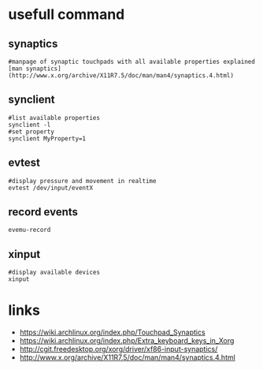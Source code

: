# usefull command

## synaptics

    #manpage of synaptic touchpads with all available properties explained
    [man synaptics](http://www.x.org/archive/X11R7.5/doc/man/man4/synaptics.4.html)

## synclient

    #list available properties
    synclient -l
    #set property
    synclient MyProperty=1

## evtest

    #display pressure and movement in realtime
    evtest /dev/input/eventX

## record events

    evemu-record

## xinput

    #display available devices
    xinput
 
# links

* https://wiki.archlinux.org/index.php/Touchpad_Synaptics
* https://wiki.archlinux.org/index.php/Extra_keyboard_keys_in_Xorg
* http://cgit.freedesktop.org/xorg/driver/xf86-input-synaptics/
* http://www.x.org/archive/X11R7.5/doc/man/man4/synaptics.4.html
